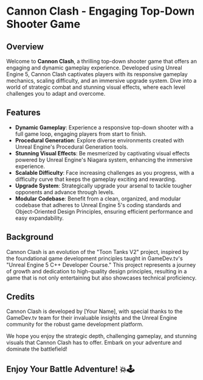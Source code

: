 <h1>Cannon Clash - Engaging Top-Down Shooter Game</h1>

<h2>Overview</h2>
<p>Welcome to <strong>Cannon Clash</strong>, a thrilling top-down shooter game that offers an engaging and dynamic gameplay experience. Developed using Unreal Engine 5, Cannon Clash captivates players with its responsive gameplay mechanics, scaling difficulty, and an immersive upgrade system. Dive into a world of strategic combat and stunning visual effects, where each level challenges you to adapt and overcome.</p>

<h2>Features</h2>
<ul>
  <li><strong>Dynamic Gameplay</strong>: Experience a responsive top-down shooter with a full game loop, engaging players from start to finish.</li>
  <li><strong>Procedural Generation</strong>: Explore diverse environments created with Unreal Engine's Procedural Generation tools.</li>
  <li><strong>Stunning Visual Effects</strong>: Be mesmerized by captivating visual effects powered by Unreal Engine's Niagara system, enhancing the immersive experience.</li>
  <li><strong>Scalable Difficulty</strong>: Face increasing challenges as you progress, with a difficulty curve that keeps the gameplay exciting and rewarding.</li>
  <li><strong>Upgrade System</strong>: Strategically upgrade your arsenal to tackle tougher opponents and advance through levels.</li>
  <li><strong>Modular Codebase</strong>: Benefit from a clean, organized, and modular codebase that adheres to Unreal Engine 5's coding standards and Object-Oriented Design Principles, ensuring efficient performance and easy expandability.</li>
</ul>

<h2>Background</h2>
<p>Cannon Clash is an evolution of the "Toon Tanks V2" project, inspired by the foundational game development principles taught in GameDev.tv's "Unreal Engine 5 C++ Developer Course." This project represents a journey of growth and dedication to high-quality design principles, resulting in a game that is not only entertaining but also showcases technical proficiency.</p>

<h2>Credits</h2>
<p>Cannon Clash is developed by [Your Name], with special thanks to the GameDev.tv team for their invaluable insights and the Unreal Engine community for the robust game development platform.</p>

<p>We hope you enjoy the strategic depth, challenging gameplay, and stunning visuals that Cannon Clash has to offer. Embark on your adventure and dominate the battlefield!</p>

<h2>Enjoy Your Battle Adventure! 💥🕹️</h2>
